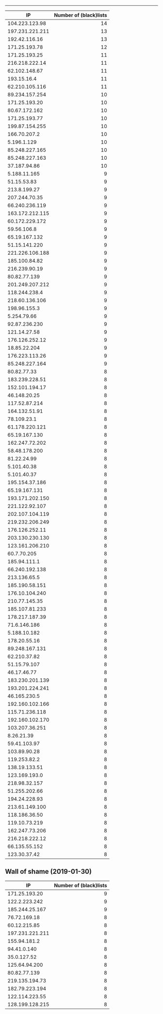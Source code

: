 ----

|IP|Number of (black)lists|
|---|--:|
104.223.123.98|14
197.231.221.211|13
192.42.116.16|13
171.25.193.78|12
171.25.193.25|11
216.218.222.14|11
62.102.148.67|11
193.15.16.4|11
62.210.105.116|11
89.234.157.254|10
171.25.193.20|10
80.67.172.162|10
171.25.193.77|10
199.87.154.255|10
166.70.207.2|10
5.196.1.129|10
85.248.227.165|10
85.248.227.163|10
37.187.94.86|10
5.188.11.165|9
51.15.53.83|9
213.8.199.27|9
207.244.70.35|9
66.240.236.119|9
163.172.212.115|9
60.172.229.172|9
59.56.106.8|9
65.19.167.132|9
51.15.141.220|9
221.226.106.188|9
185.100.84.82|9
216.239.90.19|9
80.82.77.139|9
201.249.207.212|9
118.244.238.4|9
218.60.136.106|9
198.96.155.3|9
5.254.79.66|9
92.87.236.230|9
121.14.27.58|9
176.126.252.12|9
18.85.22.204|9
176.223.113.26|9
85.248.227.164|9
80.82.77.33|8
183.239.228.51|8
152.101.194.17|8
46.148.20.25|8
117.52.87.214|8
164.132.51.91|8
78.109.23.1|8
61.178.220.121|8
65.19.167.130|8
162.247.72.202|8
58.48.178.200|8
81.22.24.99|8
5.101.40.38|8
5.101.40.37|8
195.154.37.186|8
65.19.167.131|8
193.171.202.150|8
221.122.92.107|8
202.107.104.119|8
219.232.206.249|8
176.126.252.11|8
203.130.230.130|8
123.161.206.210|8
60.7.70.205|8
185.94.111.1|8
66.240.192.138|8
213.136.65.5|8
185.190.58.151|8
176.10.104.240|8
210.77.145.35|8
185.107.81.233|8
178.217.187.39|8
71.6.146.186|8
5.188.10.182|8
178.20.55.16|8
89.248.167.131|8
62.210.37.82|8
51.15.79.107|8
46.17.46.77|8
183.230.201.139|8
193.201.224.241|8
46.165.230.5|8
192.160.102.166|8
115.71.236.118|8
192.160.102.170|8
103.207.36.251|8
8.26.21.39|8
59.41.103.97|8
103.89.90.28|8
119.253.82.2|8
138.19.133.51|8
123.169.193.0|8
218.98.32.157|8
51.255.202.66|8
194.24.228.93|8
213.61.149.100|8
118.186.36.50|8
119.10.73.219|8
162.247.73.206|8
216.218.222.12|8
66.135.55.152|8
123.30.37.42|8
Wall of shame (2019-01-30)
----

|IP|Number of (black)lists|
|---|--:|
171.25.193.20|9
122.2.223.242|9
185.244.25.167|9
76.72.169.18|8
60.12.215.85|8
197.231.221.211|8
155.94.181.2|8
94.41.0.140|8
35.0.127.52|8
125.64.94.200|8
80.82.77.139|8
219.135.194.73|8
182.79.223.194|8
122.114.223.55|8
128.199.128.215|8
